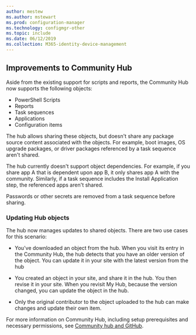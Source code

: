 ```yaml
---
author: mestew
ms.author: mstewart
ms.prod: configuration-manager
ms.technology: configmgr-other
ms.topic: include
ms.date: 06/12/2019
ms.collection: M365-identity-device-management
---
```


## <a name="bkmk_hub"></a> Improvements to Community Hub

<!--4224401 & 3555935-->

Aside from the existing support for scripts and reports, the Community Hub now supports the following objects:  

- PowerShell Scripts
- Reports
- Task sequences
- Applications
- Configuration items  

The hub allows sharing these objects, but doesn't share any package source content associated with the objects. For example, boot images, OS upgrade packages, or driver packages referenced by a task sequence aren't shared.

The hub currently doesn't support object dependencies. For example, if you share app A that is dependent upon app B, it only shares app A with the community. Similarly, if a task sequence includes the Install Application step, the referenced apps aren't shared.

Passwords or other secrets are removed from a task sequence before sharing.

### Updating Hub objects

The hub now manages updates to shared objects. There are two use cases for this scenario:

   - You've downloaded an object from the hub. When you visit its entry in the Community Hub, the hub detects that you have an older version of the object. You can update it in your site with the latest version from the hub

   - You created an object in your site, and share it in the hub. You then revise it in your site. When you revisit My Hub, because the version changed, you can update the object in the hub.

   - Only the original contributor to the object uploaded to the hub can make changes and update their own item. 

For more information on Community Hub, including setup prerequisites and necessary permissions, see [Community hub and GitHub](/sccm/core/get-started/2019/technical-preview-1904#community-hub-and-github).